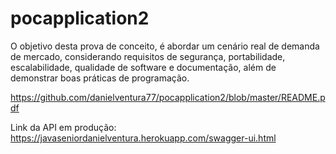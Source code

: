 # pocapplication2
O objetivo desta prova de conceito, é abordar um cenário real de demanda de mercado, considerando requisitos de segurança, portabilidade, escalabilidade, qualidade de software e documentação, além de demonstrar boas práticas de programação.

https://github.com/danielventura77/pocapplication2/blob/master/README.pdf

Link da API em produção: https://javaseniordanielventura.herokuapp.com/swagger-ui.html
